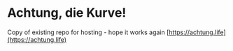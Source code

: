 # Achtung, die Kurve!
Copy of existing repo for hosting - hope it works again
[https://achtung.life](https://achtung.life)

